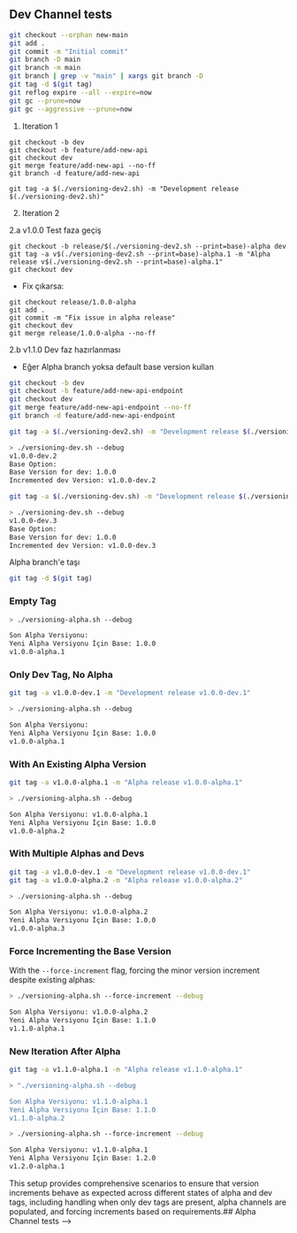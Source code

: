 ## Dev Channel tests

<!-- aritmetik değerler kullanarak semver sıralama -->

```bash
git checkout --orphan new-main
git add .
git commit -m "Initial commit"
git branch -D main
git branch -m main
git branch | grep -v "main" | xargs git branch -D
git tag -d $(git tag)
git reflog expire --all --expire=now
git gc --prune=now
git gc --aggressive --prune=now

```

1. Iteration 1
```shell
git checkout -b dev
git checkout -b feature/add-new-api
git checkout dev
git merge feature/add-new-api --no-ff
git branch -d feature/add-new-api
```

```
git tag -a $(./versioning-dev2.sh) -m "Development release $(./versioning-dev2.sh)"
```

2. Iteration 2

2.a v1.0.0 Test faza geçiş

```shell
git checkout -b release/$(./versioning-dev2.sh --print=base)-alpha dev
git tag -a v$(./versioning-dev2.sh --print=base)-alpha.1 -m "Alpha release v$(./versioning-dev2.sh --print=base)-alpha.1"
git checkout dev
```

* Fix çıkarsa:
```shell
git checkout release/1.0.0-alpha
git add .
git commit -m "Fix issue in alpha release"
git checkout dev
git merge release/1.0.0-alpha --no-ff
```

2.b v1.1.0 Dev faz hazırlanması


* Eğer Alpha branch yoksa default base version kullan
```bash
git checkout -b dev
git checkout -b feature/add-new-api-endpoint
git checkout dev
git merge feature/add-new-api-endpoint --no-ff
git branch -d feature/add-new-api-endpoint
```


```bash
git tag -a $(./versioning-dev2.sh) -m "Development release $(./versioning-dev2.sh)"
```









<!-- ********************************************************************************************** -->
<!-- ********************************************************************************************** -->
<!-- ********************************************************************************************** -->
<!-- ********************************************************************************************** -->
```bash
> ./versioning-dev.sh --debug
v1.0.0-dev.2
Base Option: 
Base Version for dev: 1.0.0
Incremented dev Version: v1.0.0-dev.2
```

```bash
git tag -a $(./versioning-dev.sh) -m "Development release $(./versioning-dev.sh)"
```

```bash
> ./versioning-dev.sh --debug                                                      
v1.0.0-dev.3
Base Option: 
Base Version for dev: 1.0.0
Incremented dev Version: v1.0.0-dev.3
```

Alpha branch'e taşı

<!-- 
### With alpha version, no dev version
```bash
git tag -a v1.0.0-alpha.1 -m "Alpha release v1.0.0-alpha.1"
```

```bash
> ./versioning-dev.sh --debug
Son Alpha Versiyonu: v1.0.0-alpha.1
Geliştirme Versiyonu İçin Base: 1.1.0
Son Dev Versiyonu: 
v1.1.0-dev.1
```

```bash
git tag -a v1.0.0-alpha.2 -m "Alpha release v1.0.0-alpha.2"
```

```bash
> ./versioning-dev.sh --debug
Son Alpha Versiyonu: v1.0.0-alpha.2
Geliştirme Versiyonu İçin Base: 1.1.0
Son Dev Versiyonu: 
v1.1.0-dev.1
```


### New Iteration after alpha
```bash
git tag -a v1.1.0-dev.1 -m "Development release v1.1.0-dev.1"
```

```bash
> ./versioning-dev.sh --debug
Son Alpha Versiyonu: v1.0.0-alpha.2
Geliştirme Versiyonu İçin Base: 1.1.0
Son Dev Versiyonu: v1.1.0-dev.1
v1.1.0-dev.2
```


```bash
git tag -a v1.1.0-dev.2 -m "Development release v1.1.0-dev.2"
```

```bash
> ./versioning-dev.sh --debug
Son Alpha Versiyonu: v1.0.0-alpha.2
Geliştirme Versiyonu İçin Base: 1.1.0
Son Dev Versiyonu: v1.1.0-dev.2
v1.1.0-dev.3
```

### second alpha
```bash
git tag -a v1.1.0-alpha.1 -m "Alpha release v1.1.0-alpha.1"
```

```bash
> ./versioning-dev.sh --debug
Son Alpha Versiyonu: v1.1.0-alpha.1
Geliştirme Versiyonu İçin Base: 1.2.0
Son Dev Versiyonu: 
v1.2.0-dev.1
```

```bash
git tag -a v1.2.0-dev.1 -m "Development release v1.2.0-dev.1"
```

```bash
> ./versioning-dev.sh --debug
Son Alpha Versiyonu: v1.1.0-alpha.1
Geliştirme Versiyonu İçin Base: 1.2.0
Son Dev Versiyonu: v1.2.0-dev.1
v1.2.0-dev.2
```

## Alpha Channel Tests

<!-- Test scenarios using semantic versioning principles -->

```bash
git tag -d $(git tag)
```

### Empty Tag

```bash
> ./versioning-alpha.sh --debug

Son Alpha Versiyonu: 
Yeni Alpha Versiyonu İçin Base: 1.0.0
v1.0.0-alpha.1
```

### Only Dev Tag, No Alpha

```bash
git tag -a v1.0.0-dev.1 -m "Development release v1.0.0-dev.1"
```

```bash
> ./versioning-alpha.sh --debug

Son Alpha Versiyonu: 
Yeni Alpha Versiyonu İçin Base: 1.0.0
v1.0.0-alpha.1
```

### With An Existing Alpha Version

```bash
git tag -a v1.0.0-alpha.1 -m "Alpha release v1.0.0-alpha.1"
```

```bash
> ./versioning-alpha.sh --debug

Son Alpha Versiyonu: v1.0.0-alpha.1
Yeni Alpha Versiyonu İçin Base: 1.0.0
v1.0.0-alpha.2
```

### With Multiple Alphas and Devs

```bash
git tag -a v1.0.0-dev.1 -m "Development release v1.0.0-dev.1"
git tag -a v1.0.0-alpha.2 -m "Alpha release v1.0.0-alpha.2"
```

```bash
> ./versioning-alpha.sh --debug

Son Alpha Versiyonu: v1.0.0-alpha.2
Yeni Alpha Versiyonu İçin Base: 1.0.0
v1.0.0-alpha.3
```

### Force Incrementing the Base Version

With the `--force-increment` flag, forcing the minor version increment despite existing alphas:

```bash
> ./versioning-alpha.sh --force-increment --debug

Son Alpha Versiyonu: v1.0.0-alpha.2
Yeni Alpha Versiyonu İçin Base: 1.1.0
v1.1.0-alpha.1
```

### New Iteration After Alpha

```bash
git tag -a v1.1.0-alpha.1 -m "Alpha release v1.1.0-alpha.1"
```

```bash
> "./versioning-alpha.sh --debug

Son Alpha Versiyonu: v1.1.0-alpha.1
Yeni Alpha Versiyonu İçin Base: 1.1.0
v1.1.0-alpha.2
```

```bash
> ./versioning-alpha.sh --force-increment --debug

Son Alpha Versiyonu: v1.1.0-alpha.1
Yeni Alpha Versiyonu İçin Base: 1.2.0
v1.2.0-alpha.1
```

This setup provides comprehensive scenarios to ensure that version increments behave as expected across different states of alpha and dev tags, including handling when only dev tags are present, alpha channels are populated, and forcing increments based on requirements.## Alpha Channel tests -->
